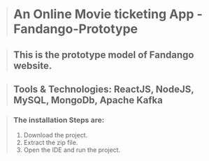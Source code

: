 > # An Online Movie ticketing App - Fandango-Prototype

> ## This is the prototype model of Fandango website.

> ## Tools & Technologies: ReactJS, NodeJS, MySQL, MongoDb, Apache Kafka

> ### The installation Steps are:  
> 1.    Download the project.  
> 2.    Extract the zip file.  
> 3.    Open the IDE and run the project.


